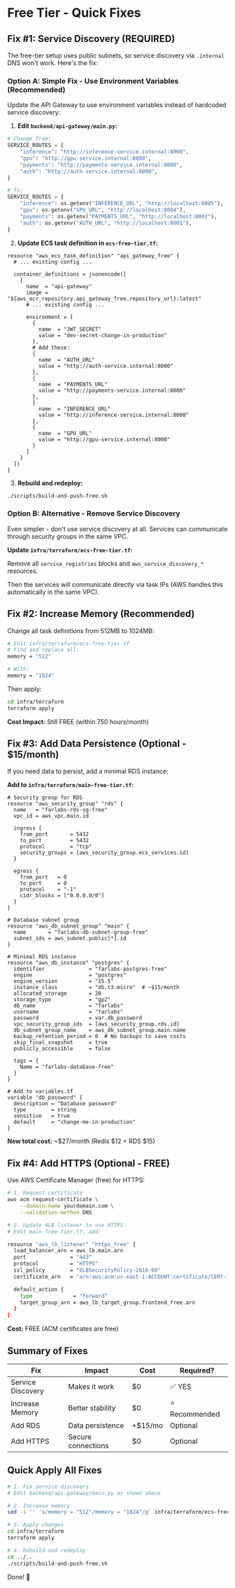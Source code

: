 # Free Tier - Quick Fixes

## Fix #1: Service Discovery (REQUIRED)

The free-tier setup uses public subnets, so service discovery via `.internal` DNS won't work. Here's the fix:

### Option A: Simple Fix - Use Environment Variables (Recommended)

Update the API Gateway to use environment variables instead of hardcoded service discovery:

1. **Edit `backend/api-gateway/main.py`:**

```python
# Change from:
SERVICE_ROUTES = {
    "inference": "http://inference-service.internal:8000",
    "gpu": "http://gpu-service.internal:8000",
    "payments": "http://payments-service.internal:8000",
    "auth": "http://auth-service.internal:8000",
}

# To:
SERVICE_ROUTES = {
    "inference": os.getenv("INFERENCE_URL", "http://localhost:8005"),
    "gpu": os.getenv("GPU_URL", "http://localhost:8004"),
    "payments": os.getenv("PAYMENTS_URL", "http://localhost:8002"),
    "auth": os.getenv("AUTH_URL", "http://localhost:8001"),
}
```

2. **Update ECS task definition in `ecs-free-tier.tf`:**

```hcl
resource "aws_ecs_task_definition" "api_gateway_free" {
  # ... existing config ...

  container_definitions = jsonencode([
    {
      name  = "api-gateway"
      image = "${aws_ecr_repository.api_gateway_free.repository_url}:latest"
      # ... existing config ...

      environment = [
        {
          name  = "JWT_SECRET"
          value = "dev-secret-change-in-production"
        },
        # Add these:
        {
          name  = "AUTH_URL"
          value = "http://auth-service.internal:8000"
        },
        {
          name  = "PAYMENTS_URL"
          value = "http://payments-service.internal:8000"
        },
        {
          name  = "INFERENCE_URL"
          value = "http://inference-service.internal:8000"
        },
        {
          name  = "GPU_URL"
          value = "http://gpu-service.internal:8000"
        }
      ]
    }
  ])
}
```

3. **Rebuild and redeploy:**

```bash
./scripts/build-and-push-free.sh
```

### Option B: Alternative - Remove Service Discovery

Even simpler - don't use service discovery at all. Services can communicate through security groups in the same VPC.

**Update `infra/terraform/ecs-free-tier.tf`:**

Remove all `service_registries` blocks and `aws_service_discovery_*` resources.

Then the services will communicate directly via task IPs (AWS handles this automatically in the same VPC).

## Fix #2: Increase Memory (Recommended)

Change all task definitions from 512MB to 1024MB:

```bash
# Edit infra/terraform/ecs-free-tier.tf
# Find and replace all:
memory = "512"

# With:
memory = "1024"
```

Then apply:

```bash
cd infra/terraform
terraform apply
```

**Cost Impact:** Still FREE (within 750 hours/month)

## Fix #3: Add Data Persistence (Optional - $15/month)

If you need data to persist, add a minimal RDS instance:

**Add to `infra/terraform/main-free-tier.tf`:**

```hcl
# Security group for RDS
resource "aws_security_group" "rds" {
  name   = "farlabs-rds-sg-free"
  vpc_id = aws_vpc.main.id

  ingress {
    from_port       = 5432
    to_port         = 5432
    protocol        = "tcp"
    security_groups = [aws_security_group.ecs_services.id]
  }

  egress {
    from_port   = 0
    to_port     = 0
    protocol    = "-1"
    cidr_blocks = ["0.0.0.0/0"]
  }
}

# Database subnet group
resource "aws_db_subnet_group" "main" {
  name       = "farlabs-db-subnet-group-free"
  subnet_ids = aws_subnet.public[*].id
}

# Minimal RDS instance
resource "aws_db_instance" "postgres" {
  identifier              = "farlabs-postgres-free"
  engine                  = "postgres"
  engine_version          = "15.5"
  instance_class          = "db.t3.micro"  # ~$15/month
  allocated_storage       = 20
  storage_type            = "gp2"
  db_name                 = "farlabs"
  username                = "farlabs"
  password                = var.db_password
  vpc_security_group_ids  = [aws_security_group.rds.id]
  db_subnet_group_name    = aws_db_subnet_group.main.name
  backup_retention_period = 0  # No backups to save costs
  skip_final_snapshot     = true
  publicly_accessible     = false

  tags = {
    Name = "farlabs-database-free"
  }
}

# Add to variables.tf
variable "db_password" {
  description = "Database password"
  type        = string
  sensitive   = true
  default     = "change-me-in-production"
}
```

**New total cost:** ~$27/month (Redis $12 + RDS $15)

## Fix #4: Add HTTPS (Optional - FREE)

Use AWS Certificate Manager (free) for HTTPS:

```bash
# 1. Request certificate
aws acm request-certificate \
    --domain-name yourdomain.com \
    --validation-method DNS

# 2. Update ALB listener to use HTTPS
# Edit main-free-tier.tf, add:

resource "aws_lb_listener" "https_free" {
  load_balancer_arn = aws_lb.main.arn
  port              = "443"
  protocol          = "HTTPS"
  ssl_policy        = "ELBSecurityPolicy-2016-08"
  certificate_arn   = "arn:aws:acm:us-east-1:ACCOUNT:certificate/CERT-ID"

  default_action {
    type             = "forward"
    target_group_arn = aws_lb_target_group.frontend_free.arn
  }
}
```

**Cost:** FREE (ACM certificates are free)

## Summary of Fixes

| Fix | Impact | Cost | Required? |
|-----|--------|------|-----------|
| Service Discovery | Makes it work | $0 | ✅ YES |
| Increase Memory | Better stability | $0 | ⭐ Recommended |
| Add RDS | Data persistence | +$15/mo | Optional |
| Add HTTPS | Secure connections | $0 | Optional |

## Quick Apply All Fixes

```bash
# 1. Fix service discovery
# Edit backend/api-gateway/main.py as shown above

# 2. Increase memory
sed -i '' 's/memory = "512"/memory = "1024"/g' infra/terraform/ecs-free-tier.tf

# 3. Apply changes
cd infra/terraform
terraform apply

# 4. Rebuild and redeploy
cd ../..
./scripts/build-and-push-free.sh
```

Done! 🎉
